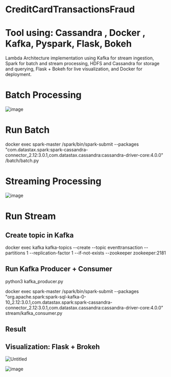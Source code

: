 # CreditCardTransactionsFraud

# Tool using: Cassandra , Docker , Kafka, Pyspark, Flask, Bokeh

Lambda Architecture implementation using Kafka for stream ingestion, Spark for batch and stream processing, HDFS and Cassandra for storage and querying, Flask + Bokeh for live visualization, and Docker for deployment.

# Batch Processing
![image](https://github.com/lephuong7870/CreditCardTransactionsFraud/assets/92160581/6210d66c-04f1-41a7-b1c6-1b048864d4f8)



# Run Batch
docker exec spark-master /spark/bin/spark-submit --packages "com.datastax.spark:spark-cassandra-connector_2.12:3.0.1,com.datastax.cassandra:cassandra-driver-core:4.0.0" /batch/batch.py


# Streaming Processing
![image](https://github.com/lephuong7870/CreditCardTransactionsFraud/assets/92160581/ce0295d8-85bc-431a-98e4-562027f66368)



# Run Stream 
## Create topic in Kafka
docker exec kafka kafka-topics --create --topic eventtransaction --partitions 1 --replication-factor 1 --if-not-exists --zookeeper zookeeper:2181

## Run Kafka Producer + Consumer
python3 kafka_producer.py <br/>

docker exec spark-master /spark/bin/spark-submit --packages "org.apache.spark:spark-sql-kafka-0-10_2.12:3.0.1,com.datastax.spark:spark-cassandra-connector_2.12:3.0.1,com.datastax.cassandra:cassandra-driver-core:4.0.0" stream/kafka_consumer.py

## Result 
## Visualization: Flask + Brokeh


![Untitled](https://github.com/lephuong7870/CreditCardTransactionsFraud/assets/92160581/9b68e6fb-2425-4a66-8523-678555ab33c9)


![image](https://github.com/lephuong7870/CreditCardTransactionsFraud/assets/92160581/78aa4d24-0dd0-48ed-b0c9-9d4ed4cae1fa)






